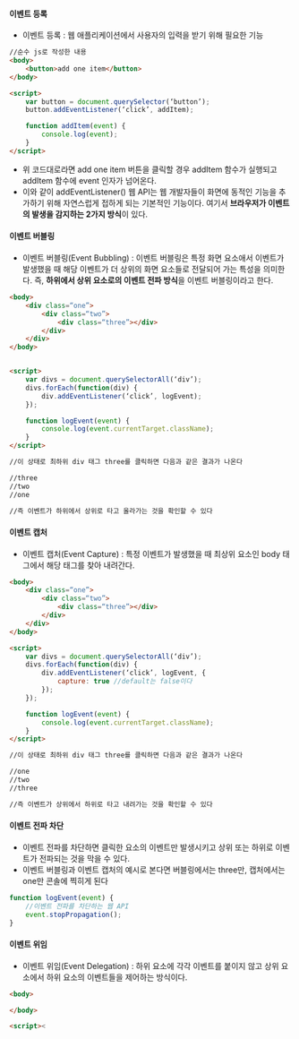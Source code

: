 #### 이벤트 등록
- 이벤트 등록 : 웹 애플리케이션에서 사용자의 입력을 받기 위해 필요한 기능

```html
//순수 js로 작성한 내용
<body>
	<button>add one item</button>
</body>

<script>
	var button = document.querySelector(‘button’);
	button.addEventListener(‘click’, addItem);

	function addItem(event) {
		console.log(event);
	}
</script>

```

- 위 코드대로라면 add one item 버튼을 클릭할 경우 addItem 함수가 실행되고 addItem 함수에 event 인자가 넘어온다. 
- 이와 같이 addEventListener() 웹 API는 웹 개발자들이 화면에 동적인 기능을 추가하기 위해 자연스럽게 접하게 되는 기본적인 기능이다. 여기서 **브라우저가 이벤트의 발생을 감지하는 2가지 방식**이 있다.

#### 이벤트 버블링
- 이벤트 버블링(Event Bubbling) : 이벤트 버블링은 특정 화면 요소애서 이벤트가 발생했을 때 해당 이벤트가 더 상위의 화면 요소들로 전달되어 가는 특성을 의미한다. 즉, **하위에서 상위 요소로의 이벤트 전파 방식**을 이벤트 버블링이라고 한다.

```html
<body>
	<div class=“one”>
		<div class=“two”>
			<div class=“three”></div>
		</div>
	</div>
</body>


<script>
	var divs = document.querySelectorAll(‘div’);
	divs.forEach(function(div) {
		div.addEventListener(‘click’, logEvent);
	});

	function logEvent(event) {
		console.log(event.currentTarget.className);
	}
</script>

//이 상태로 최하위 div 태그 three를 클릭하면 다음과 같은 결과가 나온다

//three
//two
//one

//즉 이벤트가 하위에서 상위로 타고 올라가는 것을 확인할 수 있다
```

#### 이벤트 캡처
- 이벤트 캡처(Event Capture) : 특정 이벤트가 발생했을 때 최상위 요소인 body 태그에서 해당 태그를 찾아 내려간다. 

```html
<body>
	<div class=“one”>
		<div class=“two”>
			<div class=“three”></div>
		</div>
	</div>
</body>

<script>
	var divs = document.querySelectorAll(‘div’);
	divs.forEach(function(div) {
		div.addEventListener(‘click’, logEvent, {
			capture: true //default는 false이다
		});
	});

	function logEvent(event) {
		console.log(event.currentTarget.className);
	}
</script>

//이 상태로 최하위 div 태그 three를 클릭하면 다음과 같은 결과가 나온다

//one
//two
//three

//즉 이벤트가 상위에서 하위로 타고 내려가는 것을 확인할 수 있다
```


#### 이벤트 전파 차단
- 이벤트 전파를 차단하면 클릭한 요소의 이벤트만 발생시키고 상위 또는 하위로 이벤트가 전파되는 것을 막을 수 있다.
- 이벤트 버블링과 이벤트 캡처의 예시로 본다면 버블링에서는 three만, 캡처에서는 one만 콘솔에 찍히게 된다

```js
function logEvent(event) {
	//이벤트 전파를 차단하는 웹 API
	event.stopPropagation();
}
```

#### 이벤트 위임
- 이벤트 위임(Event Delegation) : 하위 요소에 각각 이벤트를 붙이지 않고 상위 요소에서 하위 요소의 이벤트들을 제어하는 방식이다.

```html
<body>

</body>

<script><
```